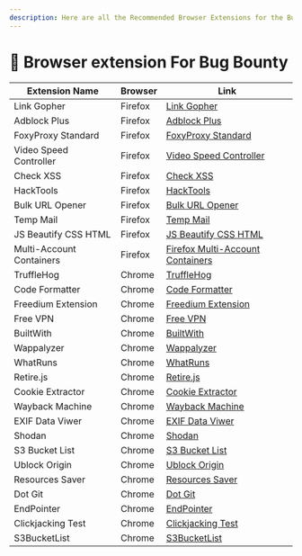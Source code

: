 ```yaml
---
description: Here are all the Recommended Browser Extensions for the Bug Bounty Hunter
---
```


# 📗 Browser extension For Bug Bounty

| Extension Name           | Browser | Link                                                                                                                        |
| ------------------------ | ------- | --------------------------------------------------------------------------------------------------------------------------- |
| Link Gopher              | Firefox | [Link Gopher](https://addons.mozilla.org/en-US/firefox/addon/link-gopher/)                                                  |
| Adblock Plus             | Firefox | [Adblock Plus](https://addons.mozilla.org/en-US/firefox/addon/adblock-plus/)                                                |
| FoxyProxy Standard       | Firefox | [FoxyProxy Standard](https://addons.mozilla.org/en-US/firefox/addon/foxyproxy-standard/)                                    |
| Video Speed Controller   | Firefox | [Video Speed Controller](https://addons.mozilla.org/en-US/firefox/addon/videospeed/)                                        |
| Check XSS                | Firefox | [Check XSS](https://addons.mozilla.org/en-US/firefox/addon/check-xss/)                                                      |
| HackTools                | Firefox | [HackTools](https://addons.mozilla.org/en-US/firefox/addon/hacktools/)                                                      |
| Bulk URL Opener          | Firefox | [Bulk URL Opener](https://addons.mozilla.org/en-US/firefox/addon/bulkurlopener/)                                            |
| Temp Mail                | Firefox | [Temp Mail](https://addons.mozilla.org/en-US/firefox/addon/temp-mail/)                                                      |
| JS Beautify CSS HTML     | Firefox | [JS Beautify CSS HTML](https://addons.mozilla.org/en-US/firefox/addon/js-beautify-css-html/)                                |
| Multi-Account Containers | Firefox | [Firefox Multi-Account Containers](https://addons.mozilla.org/en-US/firefox/addon/multi-account-containers/)                |
| TruffleHog               | Chrome  | [TruffleHog](https://chromewebstore.google.com/detail/bafhdnhjnlcdbjcdcnafhdcphhnfnhjc)                                     |
| Code Formatter           | Chrome  | [Code Formatter](https://chromewebstore.google.com/detail/code-formatter/njpgcnaadikbannefjibknjopmogeidm)                  |
| Freedium Extension       | Chrome  | [Freedium Extension](https://chrome.google.com/webstore/detail/freedium-extension/nadnhbkjnmmgecnkecpcjbbobkkmihmh/reviews) |
| Free VPN                 | Chrome  | [Free VPN](https://chromewebstore.google.com/detail/touch-vpn-secure-and-unli/bihmplhobchoageeokmgbdihknkjbknd?hl=en)       |
| BuiltWith                | Chrome  | [BuiltWith](https://chromewebstore.google.com/detail/builtwith-technology-prof/dapjbgnjinbpoindlpdmhochffioedbn?hl=en)      |
| Wappalyzer               | Chrome  | [Wappalyzer](https://chromewebstore.google.com/detail/wappalyzer-technology-pro/gppongmhjkpfnbhagpmjfkannfbllamg?hl=en)     |
| WhatRuns                 | Chrome  | [WhatRuns](https://chromewebstore.google.com/detail/whatruns/cmkdbmfndkfgebldhnkbfhlneefdaaip?hl=en)                        |
| Retire.js                | Chrome  | [Retire.js](https://chromewebstore.google.com/detail/retirejs/moibopkbhjceeedibkbkbchbjnkadmom?hl=en)                       |
| Cookie Extractor         | Chrome  | [Cookie Extractor](https://chromewebstore.google.com/detail/cookie-editor/hlkenndednhfkekhgcdicdfddnkalmdm)                 |
| Wayback Machine          | Chrome  | [Wayback Machine](https://chromewebstore.google.com/detail/wayback-machine/fpnmgdkabkmnadcjpehmlllkndpkmiak)                |
| EXIF Data Viwer          | Chrome  | [EXIF Data Viwer](https://chromewebstore.google.com/detail/exif-viewer-pro/mmbhfeiddhndihdjeganjggkmjapkffm?hl=en)          |
| Shodan                   | Chrome  | [Shodan](https://chromewebstore.google.com/detail/shodan/jjalcfnidlmpjhdfepjhjbhnhkbgleap?hl=en-US)                         |
| S3 Bucket List           | Chrome  | [S3 Bucket List](https://github.com/AlecBlance/S3BucketList)                                                                |
| Ublock Origin            | Chrome  | [Ublock Origin](https://chromewebstore.google.com/detail/ublock-origin/cjpalhdlnbpafiamejdnhcphjbkeiagm?hl=en)              |
| Resources Saver          | Chrome  | [Resources Saver](https://chromewebstore.google.com/detail/resources-saver/nlfcijlhljpenllloeheihmhoobeefpc)                |
| Dot Git                  | Chrome  | [Dot Git](https://chromewebstore.google.com/detail/dotgit/pampamgoihgcedonnphgehgondkhikel)                                 |
| EndPointer               | Chrome  | [EndPointer](https://chromewebstore.google.com/detail/endpointer/ppliilneafplhagjhhphcjmjdmbjagcp)                          |
| Clickjacking Test        | Chrome  | [Clickjacking Test](https://chromewebstore.google.com/detail/clickjacking-test/bjhigladkmnpmglhcnpeiplekpanekpi?hl=en)      |
| S3BucketList             | Chrome  | [S3BucketList](https://chromewebstore.google.com/detail/s3bucketlist/anngjobjhcbancaaogmlcffohpmcniki)                      |

